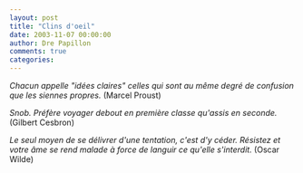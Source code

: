 ```yaml
---
layout: post
title: "Clins d'oeil"
date: 2003-11-07 00:00:00
author: Dre Papillon
comments: true
categories: 
---
```



*Chacun appelle "idées claires" celles qui sont au même degré de confusion que les siennes propres.*  (Marcel Proust)

*Snob. Préfère voyager debout en première classe qu'assis en seconde.*  (Gilbert Cesbron)

*Le seul moyen de se délivrer d'une tentation, c'est d'y céder. Résistez et votre âme se rend malade à force de languir ce qu'elle s'interdit.*  (Oscar Wilde)
